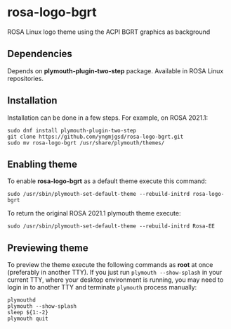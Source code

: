 # rosa-logo-bgrt
ROSA Linux logo theme using the ACPI BGRT graphics as background

## Dependencies

Depends on **plymouth-plugin-two-step** package. Available in ROSA Linux repositories.

## Installation

Installation can be done in a few steps. For example, on ROSA 2021.1:

```
sudo dnf install plymouth-plugin-two-step
git clone https://github.com/yngmjgsd/rosa-logo-bgrt.git
sudo mv rosa-logo-bgrt /usr/share/plymouth/themes/
```

## Enabling theme

To enable **rosa-logo-bgrt** as a default theme execute this command:

```
sudo /usr/sbin/plymouth-set-default-theme --rebuild-initrd rosa-logo-bgrt
```

To return the original ROSA 2021.1 plymouth theme execute:

```
sudo /usr/sbin/plymouth-set-default-theme --rebuild-initrd Rosa-EE
```

## Previewing theme

To preview the theme execute the following commands as **root** at once (preferably in another TTY). If you just run `plymouth --show-splash` in your current TTY, where your desktop environment is running, you may need to login in to another TTY and terminate `plymouth` process manually:

```
plymouthd
plymouth --show-splash
sleep ${1:-2}
plymouth quit
```
